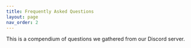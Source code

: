 ```yaml
---
title: Frequently Asked Questions
layout: page
nav_order: 2
---
```


This is a compendium of questions we gathered from our Discord server.

